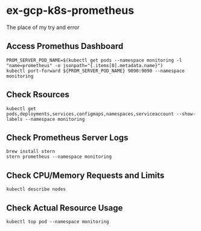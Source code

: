 # ex-gcp-k8s-prometheus
The place of my try and error

## Access Promethus Dashboard
```
PROM_SERVER_POD_NAME=$(kubectl get pods --namespace monitoring -l "name=prometheus" -o jsonpath="{.items[0].metadata.name}")
kubectl port-forward ${PROM_SERVER_POD_NAME} 9090:9090 --namespace monitoring
```

## Check Rsources
```
kubectl get pods,deployments,services,configmaps,namespaces,serviceaccount --show-labels --namespace monitoring
```

## Check Prometheus Server Logs
```
brew install stern
stern prometheus --namespace monitoring
```

## Check CPU/Memory Requests and Limits
```
kubectl describe nodes
```

## Check Actual Resource Usage
```
kubectl top pod --namespace monitoring
```
